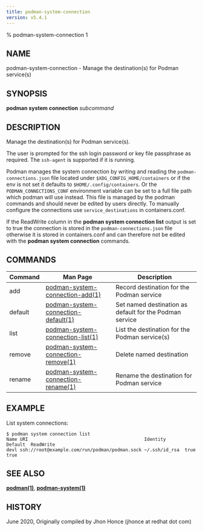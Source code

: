 ```yaml
---
title: podman-system-connection
version: v5.4.1
---
```


% podman-system-connection 1

## NAME
podman\-system\-connection - Manage the destination(s) for Podman service(s)

## SYNOPSIS
**podman system connection** *subcommand*

## DESCRIPTION
Manage the destination(s) for Podman service(s).

The user is prompted for the ssh login password or key file passphrase as required. The `ssh-agent` is supported if it is running.

Podman manages the system connection by writing and reading the `podman-connections.json` file located under
`$XDG_CONFIG_HOME/containers` or if the env is not set it defaults to `$HOME/.config/containers`.
Or the `PODMAN_CONNECTIONS_CONF` environment variable can be set to a full file path which podman
will use instead.
This file is managed by the podman commands and should never be edited by users directly. To manually
configure the connections use `service_destinations` in containers.conf.

If the ReadWrite column in the **podman system connection list** output is set to true the connection is
stored in the `podman-connections.json` file otherwise it is stored in containers.conf and can therefore
not be edited with the **podman system connection** commands.

## COMMANDS

| Command  | Man Page                                                                      | Description                                                |
| -------- | ----------------------------------------------------------------------------- | ---------------------------------------------------------- |
| add      | [podman-system-connection\-add(1)](podman-system-connection-add.1.md)         | Record destination for the Podman service                  |
| default  | [podman-system-connection\-default(1)](podman-system-connection-default.1.md) | Set named destination as default for the Podman service    |
| list     | [podman-system-connection\-list(1)](podman-system-connection-list.1.md)       | List the destination for the Podman service(s)             |
| remove   | [podman-system-connection\-remove(1)](podman-system-connection-remove.1.md)   | Delete named destination                                   |
| rename   | [podman-system-connection\-rename(1)](podman-system-connection-rename.1.md)   | Rename the destination for Podman service                  |

## EXAMPLE

List system connections:
```
$ podman system connection list
Name URI                                           Identity	      Default  ReadWrite
devl ssh://root@example.com/run/podman/podman.sock ~/.ssh/id_rsa  true     true
```
## SEE ALSO
**[podman(1)](podman.1.md)**, **[podman-system(1)](podman-system.1.md)**

## HISTORY
June 2020, Originally compiled by Jhon Honce (jhonce at redhat dot com)
